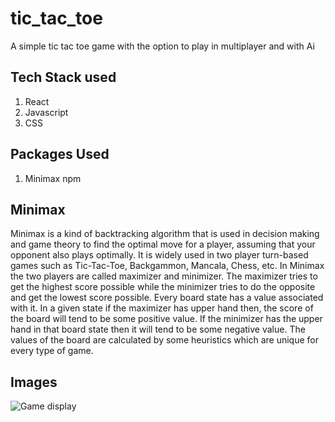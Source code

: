 # tic_tac_toe
 A simple tic tac toe game with the option to play in multiplayer and with Ai
 
 ## Tech Stack used
 1. React          
 2. Javascript
 3. CSS
 
 ## Packages Used
 1. Minimax npm
 
 ## Minimax
 Minimax is a kind of backtracking algorithm that is used in decision making and game theory to find the optimal move for a player, assuming that your opponent also plays optimally. It is widely used in two player turn-based games such as Tic-Tac-Toe, Backgammon, Mancala, Chess, etc.
In Minimax the two players are called maximizer and minimizer. The maximizer tries to get the highest score possible while the minimizer tries to do the opposite and get the lowest score possible.
Every board state has a value associated with it. In a given state if the maximizer has upper hand then, the score of the board will tend to be some positive value. If the minimizer has the upper hand in that board state then it will tend to be some negative value. The values of the board are calculated by some heuristics which are unique for every type of game.

## Images

![Game display]()
